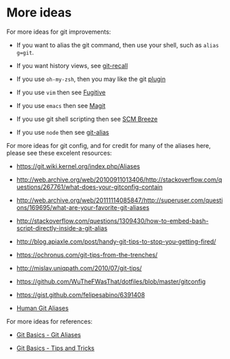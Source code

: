# More ideas

For more ideas for git improvements:

  * If you want to alias the git command, then use your shell, such as `alias g=git`.

  * If you want history views, see [git-recall](https://github.com/Fakerr/git-recall)

  * If you use `oh-my-zsh`, then you may like the git [plugin](https://github.com/robbyrussell/oh-my-zsh/wiki/Plugin:git)

  * If you use `vim` then see [Fugitive](https://github.com/tpope/vim-fugitive)

  * If you use `emacs` then see [Magit](https://magit.vc/)

  * If you use git shell scripting then see [SCM Breeze](https://github.com/ndbroadbent/scm_breeze)

  * If you use `node` then see [git-alias](https://www.npmjs.com/package/git-alias)

For more ideas for git config, and for credit for many of the aliases here, please see these excelent resources:

  * <https://git.wiki.kernel.org/index.php/Aliases>

  * <http://web.archive.org/web/20100911013406/http://stackoverflow.com/questions/267761/what-does-your-gitconfig-contain>

  * <http://web.archive.org/web/20111114085847/http://superuser.com/questions/169695/what-are-your-favorite-git-aliases>

  * <http://stackoverflow.com/questions/1309430/how-to-embed-bash-script-directly-inside-a-git-alias>

  * <http://blog.apiaxle.com/post/handy-git-tips-to-stop-you-getting-fired/>

  * <https://ochronus.com/git-tips-from-the-trenches/>

  * <http://mislav.uniqpath.com/2010/07/git-tips/>

  * <https://github.com/WuTheFWasThat/dotfiles/blob/master/gitconfig>

  * <https://gist.github.com/felipesabino/6391408>

  * [Human Git Aliases](http://gggritso.com/human-git-aliases)

For more ideas for references:

  * [Git Basics - Git Aliases](https://git-scm.com/book/en/v2/Git-Basics-Git-Aliases)

  * [Git Basics - Tips and Tricks](https://git-scm.com/book/en/v1/Git-Basics-Tips-and-Tricks)

